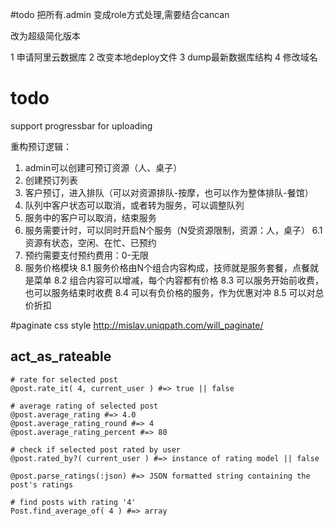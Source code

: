 #todo
把所有.admin 变成role方式处理,需要结合cancan

改为超级简化版本

1 申请阿里云数据库
2 改变本地deploy文件
3 dump最新数据库结构
4 修改域名

# todo
support progressbar for uploading


重构预订逻辑：
1. admin可以创建可预订资源（人、桌子）
2. 创建预订列表
3. 客户预订，进入排队（可以对资源排队-按摩，也可以作为整体排队-餐馆）
4. 队列中客户状态可以取消，或者转为服务，可以调整队列
5. 服务中的客户可以取消，结束服务
6. 服务需要计时，可以同时开启N个服务（N受资源限制，资源：人，桌子）
6.1 资源有状态，空闲、在忙、已预约
7. 预约需要支付预约费用：0-无限
8. 服务价格模块
8.1 服务价格由N个组合内容构成，技师就是服务套餐，点餐就是菜单
8.2 组合内容可以增减，每个内容都有价格
8.3 可以服务开始前收费，也可以服务结束时收费
8.4 可以有负价格的服务，作为优惠对冲
8.5 可以对总价折扣


#paginate css style
    http://mislav.uniqpath.com/will_paginate/

## act_as_rateable

    # rate for selected post
    @post.rate_it( 4, current_user ) #=> true || false

    # average rating of selected post
    @post.average_rating #=> 4.0
    @post.average_rating_round #=> 4
    @post.average_rating_percent #=> 80

    # check if selected post rated by user
    @post.rated_by?( current_user ) #=> instance of rating model || false

    @post.parse_ratings(:json) #=> JSON formatted string containing the post's ratings

    # find posts with rating '4'
    Post.find_average_of( 4 ) #=> array